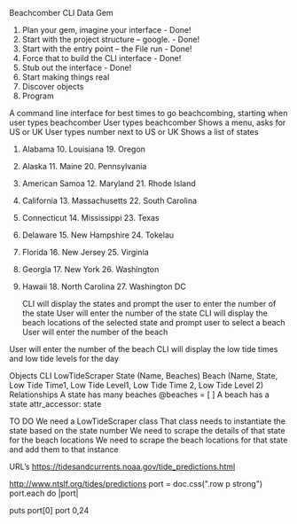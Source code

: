 Beachcomber CLI Data Gem

1.	 Plan your gem, imagine your interface - Done!
2.	Start with the project structure – google. - Done!
3.	Start with the entry point – the File run - Done!
4.	Force that to build the CLI interface - Done!
5.	Stub out the interface - Done!
6.	Start making things real
7.	Discover objects
8.	Program

A command line interface for best times to go beachcombing, starting when user types beachcomber
User types beachcomber
Shows a menu, asks for US or UK
User types number next to US or UK
Shows a list of states
1.	Alabama	10. Louisiana	19. Oregon
2.	Alaska	11. Maine	20. Pennsylvania
3.	 American Samoa	12. Maryland	21. Rhode Island
4.	California	13. Massachusetts	22. South Carolina
5.	Connecticut	14. Mississippi	23. Texas
6.	Delaware	15. New Hampshire	24. Tokelau
7.	Florida	16. New Jersey	25. Virginia
8.	Georgia	17. New York	26. Washington
9.	Hawaii	18. North Carolina	27. Washington DC


	CLI will display the states and prompt the user to enter the number of the state
	User will enter the number of the state
	CLI will display the beach locations of the selected state and prompt user to select a beach
	User will enter the number of the beach

  User will enter the number of the beach
CLI will display the low tide times and low tide levels for the day

Objects
CLI
LowTideScraper
State (Name, Beaches)
Beach (Name, State, Low Tide Time1, Low Tide Level1, Low Tide Time 2, Low Tide Level 2)
Relationships
A state has many beaches
@beaches = [ ]
A beach has a state
attr_accessor: state

TO DO
We need a LowTideScraper class
That class needs to instantiate the state based on the state number
We need to scrape the details of that state for the beach locations
We need to scrape the beach locations for that state and add them to that instance

URL’s
https://tidesandcurrents.noaa.gov/tide_predictions.html

http://www.ntslf.org/tides/predictions
port = doc.css(".row p strong")
port.each do |port|

puts port[0]
port 0,24
